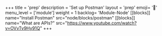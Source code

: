 +++
title = 'prep'
description = 'Set up Postman'
layout = 'prep'
emoji= '📝'
menu_level = ['module']
weight = 1
backlog= 'Module-Node'
[[blocks]]
name="Install Postman"
src="node/blocks/postman"
[[blocks]]
name="What are APIs?"
src="https://www.youtube.com/watch?v=OVvTv9Hy91Q"
+++
